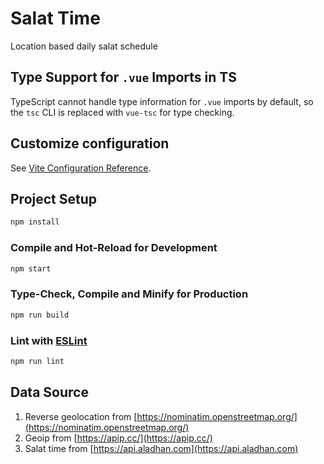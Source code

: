 # Salat Time

Location based daily salat schedule

## Type Support for `.vue` Imports in TS

TypeScript cannot handle type information for `.vue` imports by default, so the `tsc` CLI is replaced with `vue-tsc` for type checking.

## Customize configuration

See [Vite Configuration Reference](https://vitejs.dev/config/).

## Project Setup

```sh
npm install
```

### Compile and Hot-Reload for Development

```sh
npm start
```

### Type-Check, Compile and Minify for Production

```sh
npm run build
```

### Lint with [ESLint](https://eslint.org/)

```sh
npm run lint
```

## Data Source

1. Reverse geolocation from [https://nominatim.openstreetmap.org/](https://nominatim.openstreetmap.org/)
2. Geoip from [https://apip.cc/](https://apip.cc/)
3. Salat time from [https://api.aladhan.com](https://api.aladhan.com)
